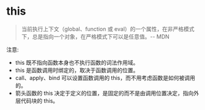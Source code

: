 # this

> 当前执行上下文（global、function 或 eval）的一个属性，在非严格模式下，总是指向一个对象，在严格模式下可以是任意值。-- MDN

注意:
  - this 既不指向函数本身也不执行函数的词法作用域。
  - this 是函数调用时绑定的，取决于函数调用的位置。
  - call、apply、bind 可以设置函数调用的 this，而不用考虑函数是如何被调用的。
  - 箭头函数的 this 决定于定义的位置，是固定的而不是由调用位置决定，指向外层代码块的 this。

## 